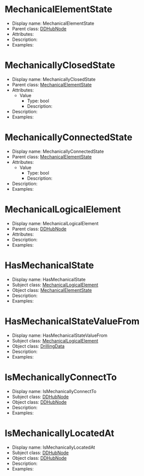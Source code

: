 # MechanicalElementState <!-- NOUN -->
- Display name: MechanicalElementState
- Parent class: [DDHubNode](#C:\temp\ddhubMD\DrillingDataSemantics.md#DDHubNode)
- Attributes:
- Description: 
- Examples:
# MechanicallyClosedState <!-- NOUN -->
- Display name: MechanicallyClosedState
- Parent class: [MechanicalElementState](#C:\temp\ddhubMD\Mechanics.md#MechanicalElementState)
- Attributes:
  - Value
    - Type: bool
    - Description: 
- Description: 
- Examples:
# MechanicallyConnectedState <!-- NOUN -->
- Display name: MechanicallyConnectedState
- Parent class: [MechanicalElementState](#C:\temp\ddhubMD\Mechanics.md#MechanicalElementState)
- Attributes:
  - Value
    - Type: bool
    - Description: 
- Description: 
- Examples:
# MechanicalLogicalElement <!-- NOUN -->
- Display name: MechanicalLogicalElement
- Parent class: [DDHubNode](#C:\temp\ddhubMD\DrillingDataSemantics.md#DDHubNode)
- Attributes:
- Description: 
- Examples:
# HasMechanicalState <!-- VERB -->
- Display name: HasMechanicalState
- Subject class: [MechanicalLogicalElement](#C:\temp\ddhubMD\Mechanics.md#MechanicalLogicalElement)
- Object class: [MechanicalElementState](#C:\temp\ddhubMD\Mechanics.md#MechanicalElementState)
- Description: 
- Examples: 
# HasMechanicalStateValueFrom <!-- VERB -->
- Display name: HasMechanicalStateValueFrom
- Subject class: [MechanicalLogicalElement](#C:\temp\ddhubMD\Mechanics.md#MechanicalLogicalElement)
- Object class: [DrillingData](#C:\temp\ddhubMD\DrillingDataSemantics.md#DrillingData)
- Description: 
- Examples: 
# IsMechanicallyConnectTo <!-- VERB -->
- Display name: IsMechanicallyConnectTo
- Subject class: [DDHubNode](#C:\temp\ddhubMD\DrillingDataSemantics.md#DDHubNode)
- Object class: [DDHubNode](#C:\temp\ddhubMD\DrillingDataSemantics.md#DDHubNode)
- Description: 
- Examples: 
# IsMechanicallyLocatedAt <!-- VERB -->
- Display name: IsMechanicallyLocatedAt
- Subject class: [DDHubNode](#C:\temp\ddhubMD\DrillingDataSemantics.md#DDHubNode)
- Object class: [DDHubNode](#C:\temp\ddhubMD\DrillingDataSemantics.md#DDHubNode)
- Description: 
- Examples: 
